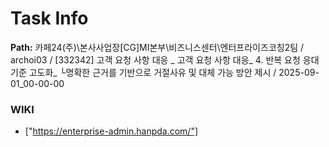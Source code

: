 # Task Info

**Path:** 카페24(주)\본사사업장\[CG]MI본부\비즈니스센터\엔터프라이즈코칭2팀 / archoi03 / [332342] 고객 요청 사항 대응 _ 고객 요청 사항 대응_ 4. 반복 요청 응대 기준 고도화_ └명확한 근거를 기반으로 거절사유 및 대체 가능 방안 제시 / 2025-09-01_00-00-00

### WIKI
- ["https://enterprise-admin.hanpda.com/"]

